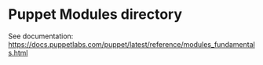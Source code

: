 # Puppet Modules directory

See documentation: https://docs.puppetlabs.com/puppet/latest/reference/modules_fundamentals.html
